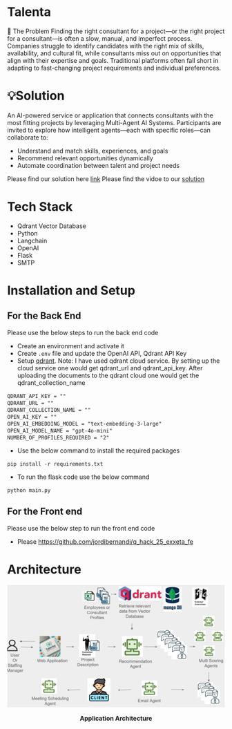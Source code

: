 # Talenta

🚧 The Problem
Finding the right consultant for a project—or the right project for a consultant—is often a slow, manual, and imperfect process. Companies struggle to identify candidates with the right mix of skills, availability, and cultural fit, while consultants miss out on opportunities that align with their expertise and goals. Traditional platforms often fall short in adapting to fast-changing project requirements and individual preferences.

# 💡Solution

An AI-powered service or application that connects consultants with the most fitting projects by leveraging Multi-Agent AI Systems.
Participants are invited to explore how intelligent agents—each with specific roles—can collaborate to:
- Understand and match skills, experiences, and goals
- Recommend relevant opportunities dynamically
- Automate coordination between talent and project needs

Please find our solution here [link](https://docs.google.com/presentation/d/1jNyJkrCoF0pRVaoN3pkGt1MRAW1R48YkHBjhtMJAEqI/edit?usp=sharing)
Please find the vidoe to our [solution](https://drive.google.com/file/d/1bqqmV6B4WliDBDeI8Vnmh4CH2aOgs5__/view)

# Tech Stack
- Qdrant Vector Database
- Python
- Langchain
- OpenAI
- Flask
- SMTP

# Installation and Setup

## For the Back End 
Please use the below steps to run the back end code

- Create an environment and activate it
- Create `.env` file and update the OpenAI API, Qdrant API Key
- Setup [qdrant](https://qdrant.tech/). Note: I have used qdrant cloud service. By setting up the cloud service one would get qdrant_url and qdrant_api_key. After uploading the documents to the qdrant cloud one would get the qdrant_collection_name 
```
QDRANT_API_KEY = ""
QDRANT_URL = ""
QDRANT_COLLECTION_NAME = ""
OPEN_AI_KEY = ""
OPEN_AI_EMBEDDING_MODEL = "text-embedding-3-large"
OPEN_AI_MODEL_NAME = "gpt-4o-mini"
NUMBER_OF_PROFILES_REQUIRED = "2"
```
- Use the below command to install the required packages
```
pip install -r requirements.txt
```
- To run the flask code use the below command
```
python main.py
```

## For the Front end 
Please use the below step to run the front end code
- Please https://github.com/jordibernandi/q_hack_25_exxeta_fe

# Architecture

<p align="center">
  <img src="assets/Architecture.png" width="800" />
</p>
<p align="center">
    <b>Application Architecture</b> 
</p>
